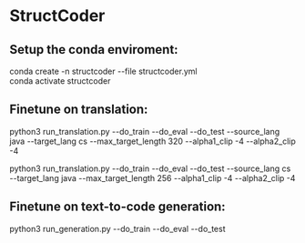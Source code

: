 # StructCoder

## Setup the conda enviroment:
conda create -n structcoder --file structcoder.yml <br>
conda activate structcoder

## Finetune on translation:
python3 run_translation.py --do_train --do_eval --do_test --source_lang java --target_lang cs --max_target_length 320 --alpha1_clip -4 --alpha2_clip -4 

python3 run_translation.py --do_train --do_eval --do_test --source_lang cs --target_lang java --max_target_length 256 --alpha1_clip -4 --alpha2_clip -4

## Finetune on text-to-code generation:
python3 run_generation.py --do_train --do_eval --do_test
